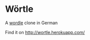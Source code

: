 # Wörtle
A [wordle](https://www.powerlanguage.co.uk/wordle/) clone in German

Find it on http://wortle.herokuapp.com/


